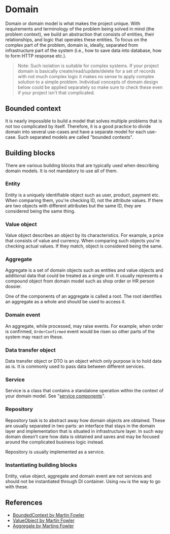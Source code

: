 # Domain

Domain or domain model is what makes the project unique. With requirements and terminology of the problem being solved
in mind (the problem context), we build an abstraction that consists of entities, their relationships, and logic that
operates these entities. To focus on the complex part of the problem, domain is, ideally, separated from
infrastructure part of the system (i.e., how to save data into database, how to form HTTP response etc.).

> Note: Such isolation is suitable for complex systems. If your project domain is basically create/read/update/delete
> for a set of records with not much complex logic it makes no sense to apply complex solution to a simple problem.
> Individual concepts of domain design below could be applied separately so make sure to check these even if your
> project isn't that complicated. 

## Bounded context

It is nearly impossible to build a model that solves multiple problems that is not too complicated by itself. Therefore,
it is a good practice to divide domain into several use-cases and have a separate model for each use-case.
Such separated models are called "bounded contexts".

## Building blocks

There are various building blocks that are typically used when describing domain models. It is not mandatory to use
all of them.

### Entity

Entity is a uniquely identifiable object such as user, product, payment etc. When comparing them, you're checking ID,
not the attribute values. If there are two objects with different attributes but the same ID, they are considered
being the same thing.

### Value object

Value object describes an object by its characteristics. For example, a price that consists of value and currency. When
comparing such objects you're checking actual values. If they match, object is considered being the same.

### Aggregate

Aggregate is a set of domain objects such as entities and value objects and additional data that could be treated as
a single unit. It usually represents a compound object from domain model such as shop order or HR person dossier.

One of the components of an aggregate is called a root. The root identifies an aggregate as a whole and should be used
to access it.

### Domain event

An aggregate, while processed, may raise events. For example, when order is confirmed, `OrderConfirmed` event would
be risen so other parts of the system may react on these.

### Data transfer object

Data transfer object or DTO is an object which only purpose is to hold data as is. It is commonly used to pass data
between different services.

### Service

Service is a class that contains a standalone operation within the context of your domain model. See "[service 
components](service.md)".

### Repository

Repository task is to abstract away how domain objects are obtained. These are usually separated in two parts: an interface
that stays in the domain layer and implementation that is situated in infrastructure layer. In such way domain doesn't
care how data is obtained and saves and may be focused around the complicated business logic instead.

Repository is usually implemented as a service.

### Instantiating building blocks

Entity, value object, aggregate and domain event are not services and should not be instantiated through DI container.
Using `new` is the way to go with these.

## References

- [BoundedContext by Martin Fowler](https://martinfowler.com/bliki/BoundedContext.html)
- [ValueObject by Martin Fowler](https://martinfowler.com/bliki/ValueObject.html)
- [Aggregate by Marting Fowler](https://martinfowler.com/bliki/DDD_Aggregate.html)

